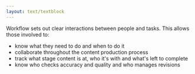 ```yaml
---
layout: text/textblock
---
```


Workflow sets out clear interactions between people and tasks. This allows those involved to:

- know what they need to do and when to do it
- collaborate throughout the content production process
- track what stage content is at, who it's with and what's left to complete
- know who checks accuracy and quality and who manages revisions


